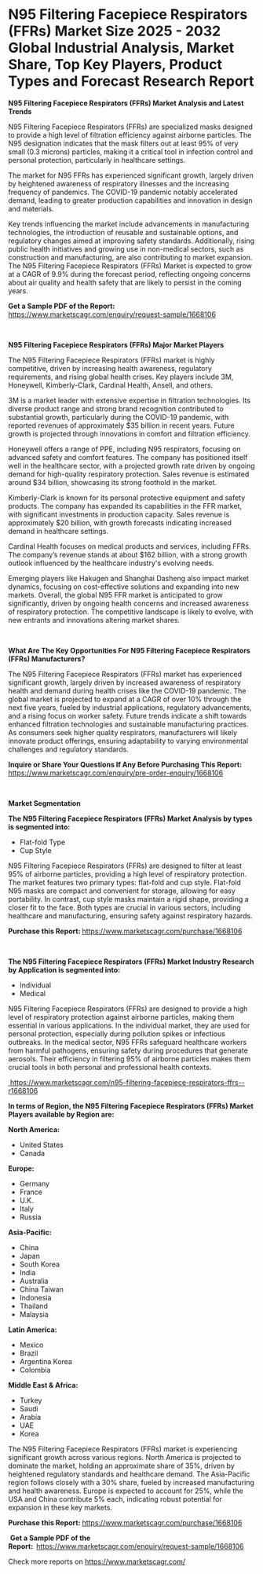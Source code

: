 <p><h1>N95 Filtering Facepiece Respirators (FFRs) Market Size 2025 - 2032 Global Industrial Analysis, Market Share, Top Key Players, Product Types and Forecast Research Report</h1></p><p><strong>N95 Filtering Facepiece Respirators (FFRs) Market Analysis and Latest Trends</strong></p>
<p><p>N95 Filtering Facepiece Respirators (FFRs) are specialized masks designed to provide a high level of filtration efficiency against airborne particles. The N95 designation indicates that the mask filters out at least 95% of very small (0.3 microns) particles, making it a critical tool in infection control and personal protection, particularly in healthcare settings. </p><p>The market for N95 FFRs has experienced significant growth, largely driven by heightened awareness of respiratory illnesses and the increasing frequency of pandemics. The COVID-19 pandemic notably accelerated demand, leading to greater production capabilities and innovation in design and materials. </p><p>Key trends influencing the market include advancements in manufacturing technologies, the introduction of reusable and sustainable options, and regulatory changes aimed at improving safety standards. Additionally, rising public health initiatives and growing use in non-medical sectors, such as construction and manufacturing, are also contributing to market expansion. The N95 Filtering Facepiece Respirators (FFRs) Market is expected to grow at a CAGR of 9.9% during the forecast period, reflecting ongoing concerns about air quality and health safety that are likely to persist in the coming years.</p></p>
<p><strong>Get a Sample PDF of the Report:&nbsp;</strong> <a href="https://www.marketscagr.com/enquiry/request-sample/1668106?utm_campaign=3215&utm_medium=2&utm_source=Github&utm_content=ia&utm_term=05042025&utm_id=n95-filtering-facepiece-respirators-ffrs">https://www.marketscagr.com/enquiry/request-sample/1668106</a></p>
<p>&nbsp;</p>
<p><strong>N95 Filtering Facepiece Respirators (FFRs) Major Market Players</strong></p>
<p><p>The N95 Filtering Facepiece Respirators (FFRs) market is highly competitive, driven by increasing health awareness, regulatory requirements, and rising global health crises. Key players include 3M, Honeywell, Kimberly-Clark, Cardinal Health, Ansell, and others. </p><p>3M is a market leader with extensive expertise in filtration technologies. Its diverse product range and strong brand recognition contributed to substantial growth, particularly during the COVID-19 pandemic, with reported revenues of approximately $35 billion in recent years. Future growth is projected through innovations in comfort and filtration efficiency.</p><p>Honeywell offers a range of PPE, including N95 respirators, focusing on advanced safety and comfort features. The company has positioned itself well in the healthcare sector, with a projected growth rate driven by ongoing demand for high-quality respiratory protection. Sales revenue is estimated around $34 billion, showcasing its strong foothold in the market.</p><p>Kimberly-Clark is known for its personal protective equipment and safety products. The company has expanded its capabilities in the FFR market, with significant investments in production capacity. Sales revenue is approximately $20 billion, with growth forecasts indicating increased demand in healthcare settings.</p><p>Cardinal Health focuses on medical products and services, including FFRs. The company’s revenue stands at about $162 billion, with a strong growth outlook influenced by the healthcare industry's evolving needs. </p><p>Emerging players like Hakugen and Shanghai Dasheng also impact market dynamics, focusing on cost-effective solutions and expanding into new markets. Overall, the global N95 FFR market is anticipated to grow significantly, driven by ongoing health concerns and increased awareness of respiratory protection. The competitive landscape is likely to evolve, with new entrants and innovations altering market shares.</p></p>
<p>&nbsp;</p>
<p><strong>What Are The Key Opportunities For N95 Filtering Facepiece Respirators (FFRs) Manufacturers?</strong></p>
<p><p>The N95 Filtering Facepiece Respirators (FFRs) market has experienced significant growth, largely driven by increased awareness of respiratory health and demand during health crises like the COVID-19 pandemic. The global market is projected to expand at a CAGR of over 10% through the next five years, fueled by industrial applications, regulatory advancements, and a rising focus on worker safety. Future trends indicate a shift towards enhanced filtration technologies and sustainable manufacturing practices. As consumers seek higher quality respirators, manufacturers will likely innovate product offerings, ensuring adaptability to varying environmental challenges and regulatory standards.</p></p>
<p><strong>Inquire or Share Your Questions If Any Before Purchasing This Report:</strong> <a href="https://www.marketscagr.com/enquiry/pre-order-enquiry/1668106?utm_campaign=3215&utm_medium=2&utm_source=Github&utm_content=ia&utm_term=05042025&utm_id=n95-filtering-facepiece-respirators-ffrs">https://www.marketscagr.com/enquiry/pre-order-enquiry/1668106</a></p>
<p>&nbsp;</p>
<p><strong>Market Segmentation</strong></p>
<p><strong>The N95 Filtering Facepiece Respirators (FFRs) Market Analysis by types is segmented into:</strong></p>
<p><ul><li>Flat-fold Type</li><li>Cup Style</li></ul></p>
<p><p>N95 Filtering Facepiece Respirators (FFRs) are designed to filter at least 95% of airborne particles, providing a high level of respiratory protection. The market features two primary types: flat-fold and cup style. Flat-fold N95 masks are compact and convenient for storage, allowing for easy portability. In contrast, cup style masks maintain a rigid shape, providing a closer fit to the face. Both types are crucial in various sectors, including healthcare and manufacturing, ensuring safety against respiratory hazards.</p></p>
<p><strong>Purchase this Report:&nbsp;</strong><a href="https://www.marketscagr.com/purchase/1668106?utm_campaign=3215&utm_medium=2&utm_source=Github&utm_content=ia&utm_term=05042025&utm_id=n95-filtering-facepiece-respirators-ffrs">https://www.marketscagr.com/purchase/1668106</a></p>
<p>&nbsp;</p>
<p><strong>The N95 Filtering Facepiece Respirators (FFRs) Market Industry Research by Application is segmented into:</strong></p>
<p><ul><li>Individual</li><li>Medical</li></ul></p>
<p><p>N95 Filtering Facepiece Respirators (FFRs) are designed to provide a high level of respiratory protection against airborne particles, making them essential in various applications. In the individual market, they are used for personal protection, especially during pollution spikes or infectious outbreaks. In the medical sector, N95 FFRs safeguard healthcare workers from harmful pathogens, ensuring safety during procedures that generate aerosols. Their efficiency in filtering 95% of airborne particles makes them crucial tools in both personal and professional health contexts.</p></p>
<p><a href="https://www.marketscagr.com/n95-filtering-facepiece-respirators-ffrs--r1668106?utm_campaign=3215&utm_medium=2&utm_source=Github&utm_content=ia&utm_term=05042025&utm_id=n95-filtering-facepiece-respirators-ffrs">&nbsp;https://www.marketscagr.com/n95-filtering-facepiece-respirators-ffrs--r1668106</a></p>
<p><strong>In terms of Region, the N95 Filtering Facepiece Respirators (FFRs) Market Players available by Region are:</strong></p>
<p>
    <p> <strong> North America: </strong>
        <ul>
            <li>United States</li>
            <li>Canada</li>
        </ul>
        </p> 
    <p> <strong> Europe: </strong>
        <ul>
            <li>Germany</li>
            <li>France</li>
            <li>U.K.</li>
            <li>Italy</li>
            <li>Russia</li>
        </ul>
        </p> 
    <p> <strong> Asia-Pacific: </strong>
        <ul>
            <li>China</li>
            <li>Japan</li>
            <li>South Korea</li>
            <li>India</li>
            <li>Australia</li>
            <li>China Taiwan</li>
            <li>Indonesia</li>
            <li>Thailand</li>
            <li>Malaysia</li>
        </ul>
        </p> 
    <p> <strong> Latin America: </strong>
        <ul>
            <li>Mexico</li>
            <li>Brazil</li>
            <li>Argentina Korea</li>
            <li>Colombia</li>
        </ul>
        </p> 
    <p> <strong> Middle East & Africa: </strong>
        <ul>
            <li>Turkey</li>
            <li>Saudi</li>
            <li>Arabia</li>
            <li>UAE</li>
            <li>Korea</li>
        </ul>
    </p>
    </p>
<p><p>The N95 Filtering Facepiece Respirators (FFRs) market is experiencing significant growth across various regions. North America is projected to dominate the market, holding an approximate share of 35%, driven by heightened regulatory standards and healthcare demand. The Asia-Pacific region follows closely with a 30% share, fueled by increased manufacturing and health awareness. Europe is expected to account for 25%, while the USA and China contribute 5% each, indicating robust potential for expansion in these key markets.</p></p>
<p><strong>Purchase this Report: </strong><a href="https://www.marketscagr.com/purchase/1668106?utm_campaign=3215&utm_medium=2&utm_source=Github&utm_content=ia&utm_term=05042025&utm_id=n95-filtering-facepiece-respirators-ffrs">https://www.marketscagr.com/purchase/1668106</a></p>
<p>&nbsp;<strong>Get a Sample PDF of the Report:&nbsp;&nbsp;</strong><a href="https://www.marketscagr.com/enquiry/request-sample/1668106?utm_campaign=3215&utm_medium=2&utm_source=Github&utm_content=ia&utm_term=05042025&utm_id=n95-filtering-facepiece-respirators-ffrs">https://www.marketscagr.com/enquiry/request-sample/1668106</a></p>
<p><strong></strong></p>
<p>Check more reports on <a href="https://www.marketscagr.com/?utm_campaign=3215&utm_medium=2&utm_source=Github&utm_content=ia&utm_term=05042025&utm_id=n95-filtering-facepiece-respirators-ffrs">https://www.marketscagr.com/</a></p>